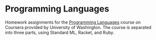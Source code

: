 # Programming Languages

Homework assignments for the [Programming Languages](https://www.coursera.org/course/proglang) course on Coursera provided by University of Washington. The course is separated into three parts, using Standard ML, Racket, and Ruby.
